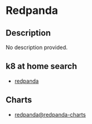 # Redpanda

## Description

No description provided.

## k8 at home search

- [redpanda](https://nanne.dev/k8s-at-home-search/#/redpanda)

## Charts

- [redpanda@redpanda-charts](https://charts.redpanda.com/)

